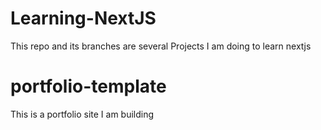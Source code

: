 # Learning-NextJS
This repo and its branches are several Projects I am doing to learn nextjs

# portfolio-template
This is a portfolio site I am building 
